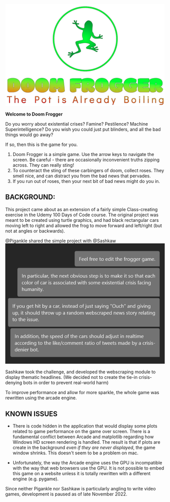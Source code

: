 ![DoomFroggerLogo.png](./images/DoomFroggerLogo.png)


**Welcome to Doom Frogger** 

Do you worry about existential crises?  Famine?  Pestilence? Machine Superintelligence?  Do you wish you could just put  blinders, and all the bad things would go away?

If so, then this is the game for you.


1. Doom Frogger is a simple game.  Use the arrow keys to navigate the screen.  Be careful - there are occasionally 
inconvenient truths zipping across.  They can really sting!
2. To counteract the sting of these carbingers of doom, collect roses.  They smell nice, and can distract you from the bad news that pervades.
3. If you run out of roses, then your next bit of bad news might do you in.



## BACKGROUND:
This project came about as an extension of a fairly simple Class-creating exercise in the Udemy 100 Days of Code course.  The original project was meant to be created using turtle graphics, and had black rectangular cars moving left to right and allowed the frog to move forward and left/right (but not at angles or backwards).

@Pigankle shared the simple project with @Sashkaw ![img.png](genesis.png)

Sashkaw took the challenge, and developed the webscraping module to display thematic headlines.  (We decided not to create the tie-in crisis-denying bots in order to prevent real-world harm)  

To improve performance and allow for more sparkle, the whole game was rewritten using the arcade engine.

## KNOWN ISSUES
* There is code hidden in the application that would display some plots related to game performance on the game over screen.  There is a fundamental conflict between Arcade and matplotlib regarding how Windows HD screen rendering is handled.  The result is that if plots are create in the background _even if they are never displayed_, the game window shrinks.  This doesn't seem to be a problem on mac.

* Unfortunately, the way the Arcade engine uses the GPU is incompatible with the way that web browsers use the GPU.  It is not possible to embed this game on a website unless it is totally rewritten with a different engine (e.g. pygame).

Since neither Pigankle nor Sashkaw is particularly angling to write video games, development is paused as of late November 2022.   